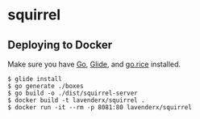 # squirrel

## Deploying to Docker

Make sure you have [Go](https://golang.org/doc/install), [Glide](https://github.com/Masterminds/glide), and [go.rice](https://github.com/GeertJohan/go.rice) installed.

    $ glide install
    $ go generate ./boxes
    $ go build -o ./dist/squirrel-server
    $ docker build -t lavenderx/squirrel .
    $ docker run -it --rm -p 8081:80 lavenderx/squirrel
